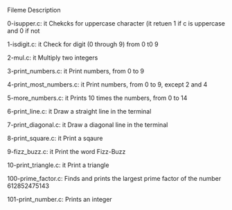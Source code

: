 Fileme	               Description

0-isupper.c:	       it Chekcks for uppercase character (it retuen 1 if c is uppercase and 0 if not

1-isdigit.c:	        it Check for  digit (0 through 9) from 0 t0 9

2-mul.c:	        it Multiply two integers

3-print_numbers.c:	it Print  numbers, from 0 to 9

4-print_most_numbers.c:   	it Print  numbers, from 0 to 9, except 2 and 4

5-more_numbers.c:	it Prints 10 times the numbers, from 0 to 14

6-print_line.c:	        it Draw a straight line in the terminal

7-print_diagonal.c:	it Draw a diagonal line in the terminal

8-print_square.c:	it Print a sqaure

9-fizz_buzz.c:	         it Print the word Fizz-Buzz 

10-print_triangle.c:	it Print a triangle

100-prime_factor.c:	Finds and prints the largest prime factor of the number 612852475143

101-print_number.c:	Prints an integer
